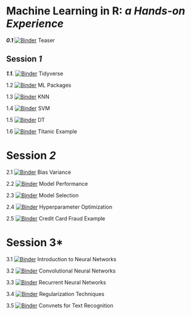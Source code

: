 # **Machine Learning in R**: *a Hands-on Experience*

***0.1***  [![Binder](http://mybinder.org/badge.svg)](http://beta.mybinder.org/v2/gh/gbonomib/mlTeachings/dev?filepath=0_teaser.ipynb?urlpath=tree) Teaser

## **Session** *1*

***1.1.*** [![Binder](http://mybinder.org/badge.svg)](http://beta.mybinder.org/v2/gh/gbonomib/mlTeachings/dev?filepath=1_1_intro_tidyverse.ipynb?urlpath=tree) Tidyverse

1.2 [![Binder](http://mybinder.org/badge.svg)](http://beta.mybinder.org/v2/gh/gbonomib/mlTeachings/dev?filepath=1_2_mlpackages.ipynb?urlpath=tree) ML Packages

1.3 [![Binder](http://mybinder.org/badge.svg)](http://beta.mybinder.org/v2/gh/gbonomib/mlTeachings/dev?filepath=1_3_knn.ipynb?urlpath=tree) KNN

1.4 [![Binder](http://mybinder.org/badge.svg)](http://beta.mybinder.org/v2/gh/gbonomib/mlTeachings/dev?filepath=1_4_svm.ipynb?urlpath=tree) SVM

1.5 [![Binder](http://mybinder.org/badge.svg)](http://beta.mybinder.org/v2/gh/gbonomib/mlTeachings/dev?filepath=1_5_dt.ipynb?urlpath=tree) DT

1.6 [![Binder](http://mybinder.org/badge.svg)](http://beta.mybinder.org/v2/gh/gbonomib/mlTeachings/dev?filepath=1_6_titanic.ipynb?urlpath=tree) Titanic Example

# **Session** *2*

2.1 [![Binder](http://mybinder.org/badge.svg)](http://beta.mybinder.org/v2/gh/gbonomib/mlTeachings/dev?filepath=2_1_BiasVariance.ipynb?urlpath=tree) Bias Variance

2.2 [![Binder](http://mybinder.org/badge.svg)](http://beta.mybinder.org/v2/gh/gbonomib/mlTeachings/dev?filepath=2_2_ModelPerformance.ipynb?urlpath=tree) Model Performance

2.3 [![Binder](http://mybinder.org/badge.svg)](http://beta.mybinder.org/v2/gh/gbonomib/mlTeachings/dev?filepath=2_3_ModelSelection.ipynb?urlpath=tree) Model Selection

2.4 [![Binder](http://mybinder.org/badge.svg)](http://beta.mybinder.org/v2/gh/gbonomib/mlTeachings/dev?filepath=2_4_HyperparameterOptimization.ipynb?urlpath=tree) Hyperparameter Optimization

2.5 [![Binder](http://mybinder.org/badge.svg)](http://beta.mybinder.org/v2/gh/gbonomib/mlTeachings/dev?filepath=2_5_CreditCardFraud.ipynb?urlpath=tree) Credit Card Fraud Example

# **Session** 3*

3.1 [![Binder](http://mybinder.org/badge.svg)](http://beta.mybinder.org/v2/gh/gbonomib/mlTeachings/dev?filepath=3_1_NNIntro.ipynb?urlpath=tree) Introduction to Neural Networks

3.2 [![Binder](http://mybinder.org/badge.svg)](http://beta.mybinder.org/v2/gh/gbonomib/mlTeachings/dev?filepath=3_2_CNN.ipynb?urlpath=tree) Convolutional Neural Networks

3.3 [![Binder](http://mybinder.org/badge.svg)](http://beta.mybinder.org/v2/gh/gbonomib/mlTeachings/dev?filepath=3_3_RNN.ipynb?urlpath=tree) Recurrent Neural Networks

3.4 [![Binder](http://mybinder.org/badge.svg)](http://beta.mybinder.org/v2/gh/gbonomib/mlTeachings/dev?filepath=3_4_Regularization.ipynb?urlpath=tree) Regularization Techniques

3.5 [![Binder](http://mybinder.org/badge.svg)](http://beta.mybinder.org/v2/gh/gbonomib/mlTeachings/dev?filepath=3_5_CNNTextRecognition.ipynb?urlpath=tree) Convnets for Text Recognition
